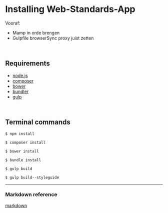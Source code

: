 Installing Web-Standards-App
===

Vooraf:
- Mamp in orde brengen
- Gulpfile browserSync proxy juist zetten
<br />

Requirements
---

* [node.js]
* [composer]
* [bower]
* [bundler]
* [gulp]
<br />

Terminal commands
---

    $ npm install

    $ composer install

    $ bower install

    $ bundle install

    $ gulp build

    $ gulp build--styleguide

---

### Markdown reference
[markdown]
<br />



[node.js]: <http://nodejs.org>
[composer]: <https://getcomposer.org/>
[bower]: <http://bower.io/>
[bundler]: <http://bundler.io/>
[gulp]: <https://github.com/gulpjs/gulp/blob/master/docs/getting-started.md>
[markdown]: <http://daringfireball.net/projects/markdown/>